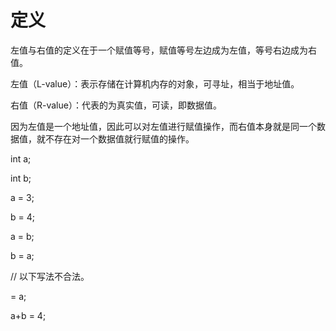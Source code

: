 # 定义

左值与右值的定义在于一个赋值等号，赋值等号左边成为左值，等号右边成为右值。

左值（L-value）：表示存储在计算机内存的对象，可寻址，相当于地址值。

右值（R-value）：代表的为真实值，可读，即数据值。

因为左值是一个地址值，因此可以对左值进行赋值操作，而右值本身就是同一个数据值，就不存在对一个数据值就行赋值的操作。

int a;

int b;

a = 3;

b = 4;

a = b;

b = a;

// 以下写法不合法。

= a;

a+b = 4;

